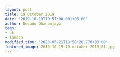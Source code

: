 ```yaml
---
layout: post
title: 19 October 2019
date: '2019-10-19T19:57:00.001+03:00'
author: Dedunu Dhananjaya
tags:
- uk
- london
modified_time: '2020-05-21T19:58:20.776+03:00'
featured_image: 2019-10-19-19-october-2019_81.jpg
---
```

